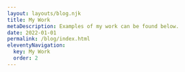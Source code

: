 ```yaml
---
layout: layouts/blog.njk
title: My Work
metaDescription: Examples of my work can be found below.
date: 2022-01-01
permalink: /blog/index.html
eleventyNavigation:
  key: My Work
  order: 2
---
```


